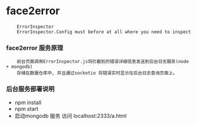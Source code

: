 # face2error
		ErrorInspector 
		ErrorInspector.Config must before at all where you need to inspect 

### face2error 服务原理
		前台页面调用ErrorInspector.js将拦截到的错误详细信息发送到后台日志服务(node + mongodb)     
		存储在数据仓库中, 并且通过socketio 将错误实时显示在后台日志查询页面上。


### 后台服务部署说明 
* npm install 
* npm start
* 启动mongodb 服务
		访问 localhost:2333/a.html  











